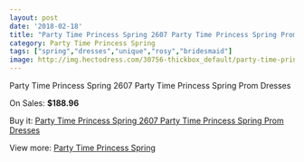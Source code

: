 ```yaml
---
layout: post
date: '2018-02-18'
title: "Party Time Princess Spring 2607 Party Time Princess Spring Prom Dresses"
category: Party Time Princess Spring
tags: ["spring","dresses","unique","rosy","bridesmaid"]
image: http://img.hectodress.com/30756-thickbox_default/party-time-princess-spring-2607-party-time-princess-spring-prom-dresses.jpg
---
```

Party Time Princess Spring 2607 Party Time Princess Spring Prom Dresses

On Sales: **$188.96**
<a href="https://www.hectodress.com/party-time-princess-spring/14140-party-time-princess-spring-2607-party-time-princess-spring-prom-dresses.html"><amp-img layout="responsive" width="600" height="600" src="//img.hectodress.com/30756-thickbox_default/party-time-princess-spring-2607-party-time-princess-spring-prom-dresses.jpg" alt="Party Time Princess Spring 2607 Party Time Princess Spring Prom Dresses 0" /></a>
<a href="https://www.hectodress.com/party-time-princess-spring/14140-party-time-princess-spring-2607-party-time-princess-spring-prom-dresses.html"><amp-img layout="responsive" width="600" height="600" src="//img.hectodress.com/30757-thickbox_default/party-time-princess-spring-2607-party-time-princess-spring-prom-dresses.jpg" alt="Party Time Princess Spring 2607 Party Time Princess Spring Prom Dresses 1" /></a>

Buy it: [Party Time Princess Spring 2607 Party Time Princess Spring Prom Dresses](https://www.hectodress.com/party-time-princess-spring/14140-party-time-princess-spring-2607-party-time-princess-spring-prom-dresses.html "Party Time Princess Spring 2607 Party Time Princess Spring Prom Dresses")

View more: [Party Time Princess Spring](https://www.hectodress.com/244-party-time-princess-spring "Party Time Princess Spring")
